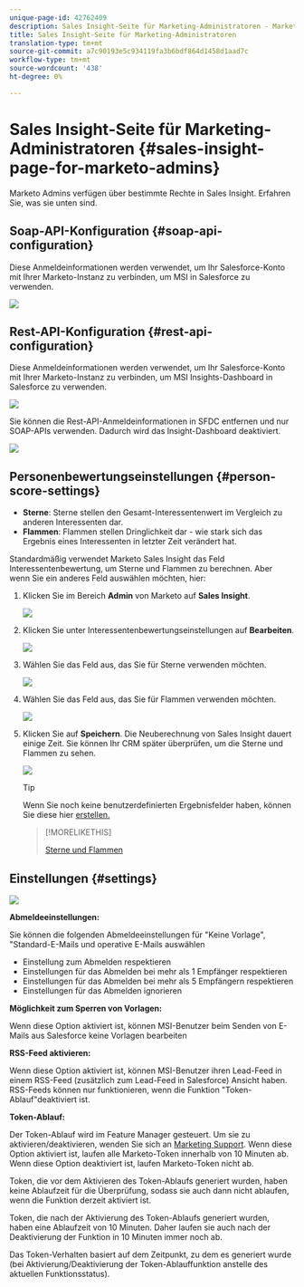 ```yaml
---
unique-page-id: 42762409
description: Sales Insight-Seite für Marketing-Administratoren - Marketing-Dokumente - Produktdokumentation
title: Sales Insight-Seite für Marketing-Administratoren
translation-type: tm+mt
source-git-commit: a7c90193e5c934119fa3b6bdf864d1458d1aad7c
workflow-type: tm+mt
source-wordcount: '438'
ht-degree: 0%

---
```



# Sales Insight-Seite für Marketing-Administratoren {#sales-insight-page-for-marketo-admins}

Marketo Admins verfügen über bestimmte Rechte in Sales Insight. Erfahren Sie, was sie unten sind.

## Soap-API-Konfiguration {#soap-api-configuration}

Diese Anmeldeinformationen werden verwendet, um Ihr Salesforce-Konto mit Ihrer Marketo-Instanz zu verbinden, um MSI in Salesforce zu verwenden.

![](assets/one-1.png)

## Rest-API-Konfiguration {#rest-api-configuration}

Diese Anmeldeinformationen werden verwendet, um Ihr Salesforce-Konto mit Ihrer Marketo-Instanz zu verbinden, um MSI Insights-Dashboard in Salesforce zu verwenden.

![](assets/two-1.png)

Sie können die Rest-API-Anmeldeinformationen in SFDC entfernen und nur SOAP-APIs verwenden. Dadurch wird das Insight-Dashboard deaktiviert.

![](assets/three-1.png)

## Personenbewertungseinstellungen {#person-score-settings}

* **Sterne**: Sterne stellen den Gesamt-Interessentenwert im Vergleich zu anderen Interessenten dar.
* **Flammen**: Flammen stellen Dringlichkeit dar - wie stark sich das Ergebnis eines Interessenten in letzter Zeit verändert hat.

Standardmäßig verwendet Marketo Sales Insight das Feld Interessentenbewertung, um Sterne und Flammen zu berechnen. Aber wenn Sie ein anderes Feld auswählen möchten, hier:

1. Klicken Sie im Bereich **Admin** von Marketo auf **Sales Insight**.

   ![](assets/four.png)

1. Klicken Sie unter Interessentenbewertungseinstellungen auf **Bearbeiten**.

   ![](assets/five.png)

1. Wählen Sie das Feld aus, das Sie für Sterne verwenden möchten.

   ![](assets/six.png)

1. Wählen Sie das Feld aus, das Sie für Flammen verwenden möchten.

   ![](assets/seven.png)

1. Klicken Sie auf **Speichern**. Die Neuberechnung von Sales Insight dauert einige Zeit. Sie können Ihr CRM später überprüfen, um die Sterne und Flammen zu sehen.

   ![](assets/eight.png)

   >[!TIP]
   >
   >Wenn Sie noch keine benutzerdefinierten Ergebnisfelder haben, können Sie diese hier [erstellen.](/help/marketo/product-docs/administration/field-management/create-a-custom-field-in-marketo.md)

   >[!MORELIKETHIS]
   >
   >[Sterne und Flammen](/help/marketo/product-docs/marketo-sales-insight/msi-for-salesforce/features/stars-and-flames/customize-stars-and-flames.md)

## Einstellungen {#settings}

![](assets/nine.png)

**Abmeldeeinstellungen:**

Sie können die folgenden Abmeldeeinstellungen für &quot;Keine Vorlage&quot;, &quot;Standard-E-Mails und operative E-Mails auswählen

* Einstellung zum Abmelden respektieren
* Einstellungen für das Abmelden bei mehr als 1 Empfänger respektieren
* Einstellungen für das Abmelden bei mehr als 5 Empfängern respektieren
* Einstellungen für das Abmelden ignorieren

**Möglichkeit zum Sperren von Vorlagen:**

Wenn diese Option aktiviert ist, können MSI-Benutzer beim Senden von E-Mails aus Salesforce keine Vorlagen bearbeiten

**RSS-Feed aktivieren:**

Wenn diese Option aktiviert ist, können MSI-Benutzer ihren Lead-Feed in einem RSS-Feed (zusätzlich zum Lead-Feed in Salesforce) Ansicht haben. RSS-Feeds können nur funktionieren, wenn die Funktion &quot;Token-Ablauf&quot;deaktiviert ist.

**Token-Ablauf:**

Der Token-Ablauf wird im Feature Manager gesteuert. Um sie zu aktivieren/deaktivieren, wenden Sie sich an [Marketing Support](https://nation.marketo.com/t5/Support/ct-p/Support). Wenn diese Option aktiviert ist, laufen alle Marketo-Token innerhalb von 10 Minuten ab. Wenn diese Option deaktiviert ist, laufen Marketo-Token nicht ab.

Token, die vor dem Aktivieren des Token-Ablaufs generiert wurden, haben keine Ablaufzeit für die Überprüfung, sodass sie auch dann nicht ablaufen, wenn die Funktion derzeit aktiviert ist.

Token, die nach der Aktivierung des Token-Ablaufs generiert wurden, haben eine Ablaufzeit von 10 Minuten. Daher laufen sie auch nach der Deaktivierung der Funktion in 10 Minuten immer noch ab.

Das Token-Verhalten basiert auf dem Zeitpunkt, zu dem es generiert wurde (bei Aktivierung/Deaktivierung der Token-Ablauffunktion anstelle des aktuellen Funktionsstatus).
